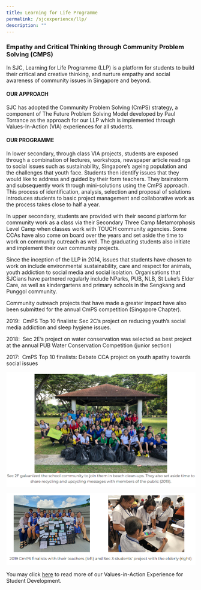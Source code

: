 ```yaml
---
title: Learning for Life Programme
permalink: /sjcexperience/llp/
description: ""
---
```

### **Empathy and Critical Thinking through Community Problem Solving (CMPS)**

In SJC, Learning for Life Programme (LLP) is a platform for students to build their critical and creative thinking, and nurture empathy and social awareness of community issues in Singapore and beyond.

#### **OUR APPROACH**
SJC has adopted the Community Problem Solving (CmPS) strategy, a component of The Future Problem Solving Model developed by Paul Torrance as the approach for our LLP which is implemented through Values-In-Action (VIA) experiences for all students.

#### **OUR PROGRAMME**
In lower secondary, through class VIA projects, students are exposed through a combination of lectures, workshops, newspaper article readings to social issues such as sustainability, Singapore’s ageing population and the challenges that youth face. Students then identify issues that they would like to address and guided by their form teachers. They brainstorm and subsequently work through mini-solutions using the CmPS approach. This process of identification, analysis, selection and proposal of solutions introduces students to basic project management and collaborative work as the process takes close to half a year.

In upper secondary, students are provided with their second platform for community work as a class via their Secondary Three Camp Metamorphosis Level Camp when classes work with TOUCH community agencies. Some CCAs have also come on board over the years and set aside the time to work on community outreach as well. The graduating students also initiate and implement their own community projects.

Since the inception of the LLP in 2014, issues that students have chosen to work on include environmental sustainability, care and respect for animals, youth addiction to social media and social isolation. Organisations that SJCians have partnered regularly include NParks, PUB, NLB, St Luke’s Elder Care, as well as kindergartens and primary schools in the Sengkang and Punggol community.

Community outreach projects that have made a greater impact have also been submitted for the annual CmPS competition (Singapore Chapter).  

2019:  CmPS Top 10 finalists: Sec 2C’s project on reducing youth’s social media addiction and sleep hygiene issues.

2018:  Sec 2E’s project on water conservation was selected as best project at the annual PUB Water Conservation Competition (junior section)

2017:  CmPS Top 10 finalists: Debate CCA project on youth apathy towards social issues

![](/images/Special%20Programmes/Learning%20for%20Life%20Programme/L1.png)

![](/images/Special%20Programmes/Learning%20for%20Life%20Programme/L2.png)

You may click [here](/student-development/Values-In-Action/) to read more of our Values-in-Action Experience for Student Development.